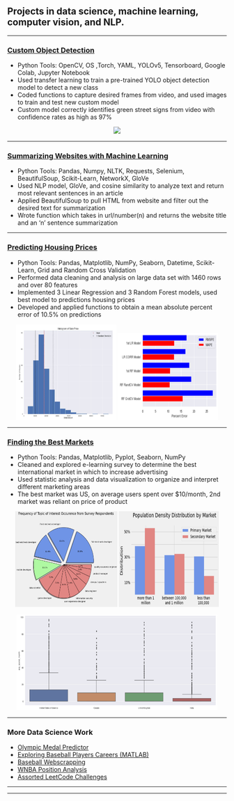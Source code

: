 ## Projects in data science, machine learning, computer vision, and NLP.

---

### [Custom Object Detection](https://github.com/Patrick-Oline/Custom_Object_Detection)

- Python Tools: OpenCV, OS ,Torch, YAML, YOLOv5, Tensorboard, Google Colab, Jupyter Notebook
- Used transfer learning to train a pre-trained YOLO object detection model to detect a new class
- Coded functions to capture desired frames from video, and used images to train and test new custom model
- Custom model correctly identifies green street signs from video with confidence rates as high as 97%

<p align="center">
<img src="images/ezgif-5-03b1f08f83.gif?raw=true">
</p>


---

### [Summarizing Websites with Machine Learning](https://github.com/Patrick-Oline/Summarizing_Text_with_ML)

- Python Tools: Pandas, Numpy, NLTK, Requests, Selenium, BeautifulSoup, Scikit-Learn, NetworkX, GloVe
- Used NLP model, GloVe, and cosine similarity to analyze text and return most relevant sentences in an article
- Applied BeautifulSoup to pull HTML from website and filter out the desired text for summarization
- Wrote function which takes in url/number(n) and returns the website title and an ‘n’ sentence summarization


---
### [Predicting Housing Prices](https://github.com/Patrick-Oline/Predicting_Housing_Prices/blob/main/Presentationt_Predicting_Housing_Prices.pdf)

- Python Tools: Pandas, Matplotlib, NumPy, Seaborn, Datetime, Scikit-Learn, Grid and Random Cross Validation
- Performed data cleaning and analysis on large data set with 1460 rows and over 80 features
- Implemented 3 Linear Regression and 3 Random Forest models, used best model to predictions housing prices
- Developed and applied functions to obtain a mean absolute percent error of 10.5% on predictions

<p align="center">
  <img src="https://github.com/Patrick-Oline/Predicting_Housing_Prices/blob/main/Histogram%20of%20Sale%20Price%202.png?raw=true" width="230" height="220">
  <img src="https://github.com/Patrick-Oline/Predicting_Housing_Prices/blob/main/Graphs/Screen%20Shot%202023-02-13%20at%203.33.36%20PM.png?raw=true" width="230" height="200">
</p>

---
### [Finding the Best Markets](https://github.com/Patrick-Oline/Finding_the_Best_Markets_Project)

- Python Tools: Pandas, Matplotlib, Pyplot, Seaborn, NumPy
- Cleaned and explored e-learning survey to determine the best international market in which to increase advertising
- Used statistic analysis and data visualization to organize and interpret different marketing areas
- The best market was US, on average users spent over $10/month, 2nd market was reliant on price of product

<p align="center">
<img src="images/Advertise_1.png?raw=true" width="235" height="220"> <img src="images/Advertise_2.png?raw=true" width="230" height="220">
</p>
<p align="center">
<img src="images/Advertise_3.png?raw=true" width="460" height="220">
</p>

---

### More Data Science Work

- [Olympic Medal Predictor](https://github.com/Patrick-Oline/Olympic_Medal_Predictions)
- [Exploring Baseball Players Careers (MATLAB)](https://github.com/Patrick-Oline/Great_Hitters_Stats)
- [Baseball Webscrapping](https://github.com/Patrick-Oline/Phillies-stats)
- [WNBA Position Analysis](https://github.com/Patrick-Oline/WNBA-analysis)
- [Assorted LeetCode Challenges](https://github.com/Patrick-Oline/Leet-Code-Challenges)

---




---

<meta http-equiv='cache-control' content='no-cache'> 
<meta http-equiv='expires' content='0'> 
<meta http-equiv='pragma' content='no-cache'>

